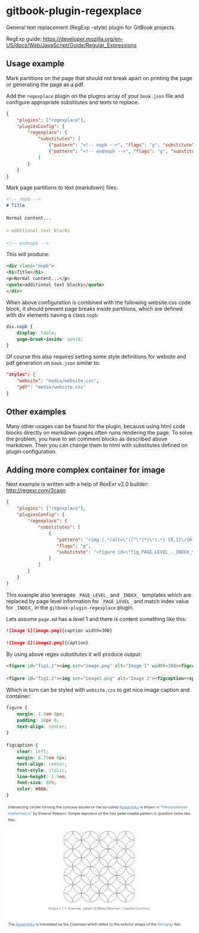 gitbook-plugin-regexplace
==========
General text replacement (RegExp -style) plugin for GitBook projects.

RegExp guide: https://developer.mozilla.org/en-US/docs/Web/JavaScript/Guide/Regular_Expressions

Usage example
-----

Mark partitions on the page that should not break apart on printing the page or generating the page as a pdf.

Add the ```regexplace``` plugin on the plugins array of your ```book.json``` file and configure appropriate substitutes and texts to replace:

```json
{
	"plugins": ["regexplace"],
	"pluginsConfig": {
		"regexplace": {
			"substitutes": [
				{"pattern": "<!-- nopb -->", "flags": "g", "substitute": "<div class=\"nopb\">"},
				{"pattern": "<!-- endnopb -->", "flags": "g", "substitute": "</div>"}
			]
		}
	}
}
```

Mark page partitions to text (markdown) files:

```markdown
<!-- nopb -->
# Title

Normal content...

> additional text blocks

<!-- endnopb -->
```

This will produce:

```html
<div class="nopb">
<h1>Title</h1>
<p>Normal content...</p>
<quote>additional text blocks</quote>
</div>
```

When above configuration is combined with the following website.css code block, it should prevent page breaks inside partitions, which are defined with div elements having a class ```nopb```:

```css
div.nopb {
	display: table;
    page-break-inside: avoid;	
}
```

Of course this also requires setting some style definitions for website and pdf generation on ```book.json``` similar to:

```json
"styles": {
    "website": "media/website.css",
    "pdf": "media/website.css"
}
```

Other examples
-----

Many other usages can be found for the plugin, because using html code blocks directly on markdown pages often ruins rendering the page. To solve the problem, you have to set comment blocks as described above markdown. Then you can change them to html with substitutes defined on plugin configuration.

Adding more complex container for image
-----

Next example is written with a help of RexExr v2.0 builder: http://regexr.com/3caon

```json
{
	"plugins": ["regexplace"],
	"pluginsConfig": {
		"regexplace": {
			"substitutes": [
				{
                   "pattern": "<img (.*)alt=\"([^\"]*)\"(.*) {0,1}\/{0,1}> {0,}{caption([^\\}]*)}", 
                   "flags": "g", 
                   "substitute": "<figure id=\"fig_PAGE_LEVEL_._INDEX_\"><img $1alt=\"$2\" $4$3><figcaption><span>Picture _PAGE_LEVEL_._INDEX_: </span>$2</figcaption></figure>"
                }
			]
		}
	}
}
```

This example also leverages ```_PAGE_LEVEL_``` and ```_INDEX_ ```templates which are replaced by page level information for ```_PAGE_LEVEL_``` and match index value for ```_INDEX_``` in the ```gitbook-plugin-regexplace``` plugin.

Lets assume ```page.md``` has a level 1 and there is content something like this:

```markdown
![Image 1](image.png){caption width=300}

![Image 2](image2.png){caption}
```

By using above regex substitutes it will produce output:

```html
<figure id="fig1.1"><img scr="image.png" alt="Image 1" width=300><figcaption><span>Picture 1.1: </span>Image 1</figcaption></figure>

<figure id="fig1.2"><img scr="image2.png" alt="Image 2"><figcaption><span>Picture 1.2: </span>Image 2</figcaption></figure>
```

Which in turn can be styled with ```website.css``` to get nice image caption and container:

```css
figure {
    margin: 1.5em 0px;
    padding: 10px 0;
    text-align: center;
}

figcaption {
    clear: left;
    margin: 0.75em 0px;
    text-align: center;
    font-style: italic;
    line-height: 1.5em;
    font-size: 80%;
    color: #666;
}
```

![Image container](image-container.png)
